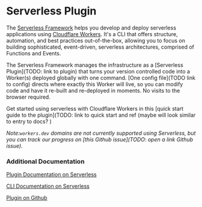 # Serverless Plugin

The [Serverless Framework](https://github.com/serverless/serverless) helps you develop and deploy serverless applications using [Cloudflare Workers](https://www.cloudflare.com/products/cloudflare-workers/). It's a CLI that offers structure, automation, and best practices out-of-the-box, allowing you to focus on building sophisticated, event-driven, serverless architectures, comprised of Functions and Events. 

The Serverless Framework manages the infrastructure as a [Serverless Plugin](TODO: link to plugin) that turns your version controlled code into a Worker(s) deployed globally with one command. [One config file](TODO link to config) directs where exactly this Worker will live, so you can modify code and have it re-built and re-deployed in moments. No visits to the browser required.

Get started using serverless with Cloudflare Workers in this [quick start guide to the plugin](TODO: link to quick start and ref (maybe will look similar to entry to docs? )

*Note:`workers.dev` domains are not currently supported using Serverless, but you can track our progress on [this Github issue](TODO: open a link Github issue).*

### Additional Documentation

[Plugin Documentation on Serverless](https://serverless.com/framework/docs/providers/cloudflare/) 

[CLI Documentation on Serverless](https://serverless.com/framework/docs/providers/cloudflare/cli-reference/) 

[Plugin on Github](<https://github.com/cloudflare/serverless-cloudflare-workers>)